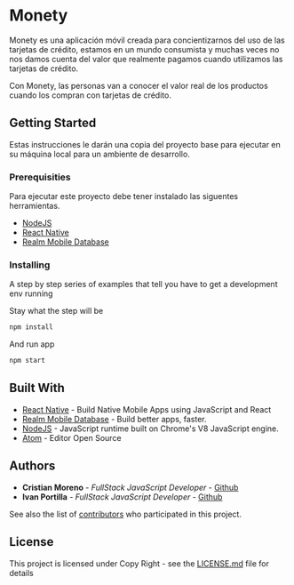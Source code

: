 # Monety

Monety es una aplicación móvil creada para concientizarnos del uso de las tarjetas de crédito, estamos en un mundo consumista y muchas veces no nos damos cuenta del valor que realmente pagamos cuando utilizamos las tarjetas de crédito.

Con Monety, las personas van a conocer el valor real de los productos cuando los compran con tarjetas de crédito.

## Getting Started

Estas instrucciones le darán una copia del proyecto base para ejecutar en su máquina local para un ambiente de desarrollo.

### Prerequisities

Para ejecutar este proyecto debe tener instalado las siguentes herramientas.

* [NodeJS](https://nodejs.org/en/)
* [React Native](https://facebook.github.io/react-native/)
* [Realm Mobile Database](https://realm.io/)


### Installing

A step by step series of examples that tell you have to get a development env running

Stay what the step will be

```sh
npm install
```

And run app

```sh
npm start
```

## Built With

* [React Native](https://facebook.github.io/react-native/) - Build Native Mobile Apps using JavaScript and React
* [Realm Mobile Database](https://realm.io/) - Build better apps, faster.
* [NodeJS](https://nodejs.org/) - JavaScript runtime built on Chrome's V8 JavaScript engine.
* [Atom](https://atom.io/) - Editor Open Source

## Authors

* **Cristian Moreno** - *FullStack JavaScript Developer* - [Github](https://github.com/khriztianmoreno)
* **Ivan Portilla** - *FullStack JavaScript Developer* - [Github](https://github.com/Ivykp)

See also the list of [contributors](https://github.com/ngenieriasapco/monety/contributors) who participated in this project.

## License

This project is licensed under Copy Right - see the [LICENSE.md](LICENSE.md) file for details
